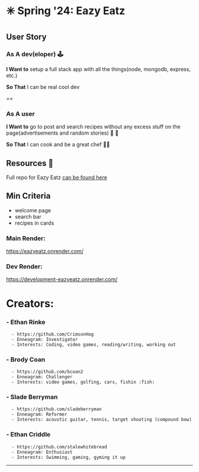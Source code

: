 # ✳️ Spring '24: Eazy Eatz

## User Story
### As A dev(eloper) :joystick:

 **I Want to** setup a full stack app with all the things(node, mongodb, express, etc.) 

 **So That** I can be real cool dev

==

### As A user
 **I Want to** go to post and search recipes without any excess stuff on the page(advertisements and random stories) :poultry_leg: :poultry_leg:

 **So That** I can cook and be a great chef :man_cook:

## Resources :bookmark_tabs:
Full repo for Eazy Eatz [can be found here](https://github.com/CrimsonHog/Sprint-Biggie/tree/main)
## Min Criteria
* welcome page
* search bar
* recipes in cards

### Main Render: 
https://eazyeatz.onrender.com/

### Dev Render: 
https://development-eazyeatz.onrender.com/


 # Creators: #

### - Ethan Rinke  
      - https://github.com/CrimsonHog
      - Enneagram: Investigator
      - Interests: Coding, video games, reading/writing, working out

      
### - Brody Coan
      - https://github.com/bcoan2
      - Enneagram: Challenger
      - Interests: video games, golfing, cars, fishin :fish:

      
### - Slade Berryman
      - https://github.com/sladeberryman
      - Enneagram: Reformer
      - Interests: acoustic guitar, tennis, target shooting (compound bow)

      
### - Ethan Criddle
      - https://github.com/stalewhitebread
      - Enneagram: Enthusiast
      - Interests: Swimming, gaming, gyming it up

----------------------------------------------------------------------------------------------------
